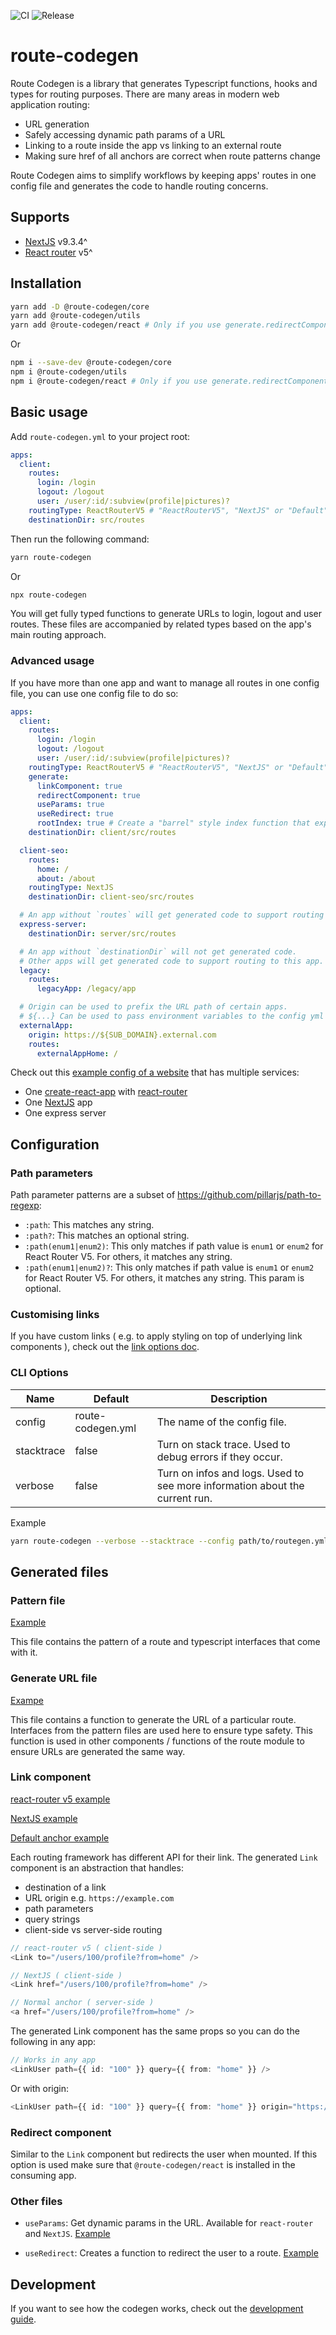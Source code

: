 ![CI](https://github.com/eddeee888/route-codegen/workflows/CI/badge.svg)
![Release](https://github.com/eddeee888/route-codegen/workflows/Release/badge.svg)

# route-codegen

Route Codegen is a library that generates Typescript functions, hooks and types for routing purposes. There are many areas in modern web application routing:

- URL generation
- Safely accessing dynamic path params of a URL
- Linking to a route inside the app vs linking to an external route
- Making sure href of all anchors are correct when route patterns change

Route Codegen aims to simplify workflows by keeping apps' routes in one config file and generates the code to handle routing concerns.

## Supports

- [NextJS](https://github.com/zeit/next.js/) v9.3.4^
- [React router](https://github.com/ReactTraining/react-router) v5^

## Installation

```bash
yarn add -D @route-codegen/core
yarn add @route-codegen/utils
yarn add @route-codegen/react # Only if you use generate.redirectComponent option
```

Or

```bash
npm i --save-dev @route-codegen/core
npm i @route-codegen/utils
npm i @route-codegen/react # Only if you use generate.redirectComponent option
```

## Basic usage

Add `route-codegen.yml` to your project root:

```yml
apps:
  client:
    routes:
      login: /login
      logout: /logout
      user: /user/:id/:subview(profile|pictures)?
    routingType: ReactRouterV5 # "ReactRouterV5", "NextJS" or "Default" ( normal <a />)
    destinationDir: src/routes
```

Then run the following command:

```bash
yarn route-codegen
```

Or

```bash
npx route-codegen
```

You will get fully typed functions to generate URLs to login, logout and user routes. These files are accompanied by related types based on the app's main routing approach.

### Advanced usage

If you have more than one app and want to manage all routes in one config file, you can use one config file to do so:

```yml
apps:
  client:
    routes:
      login: /login
      logout: /logout
      user: /user/:id/:subview(profile|pictures)?
    routingType: ReactRouterV5 # "ReactRouterV5", "NextJS" or "Default" ( normal <a />)
    generate:
      linkComponent: true
      redirectComponent: true
      useParams: true
      useRedirect: true
      rootIndex: true # Create a "barrel" style index function that exports all route modules
    destinationDir: client/src/routes

  client-seo:
    routes:
      home: /
      about: /about
    routingType: NextJS
    destinationDir: client-seo/src/routes

  # An app without `routes` will get generated code to support routing to other apps.
  express-server:
    destinationDir: server/src/routes

  # An app without `destinationDir` will not get generated code.
  # Other apps will get generated code to support routing to this app.
  legacy:
    routes:
      legacyApp: /legacy/app

  # Origin can be used to prefix the URL path of certain apps.
  # ${...} Can be used to pass environment variables to the config yml
  externalApp:
    origin: https://${SUB_DOMAIN}.external.com
    routes:
      externalAppHome: /
```

Check out this [example config of a website](https://github.com/eddeee888/base-app-monorepo/blob/master/services/route-manager/route-codegen.yml) that has multiple services:

- One [create-react-app](https://create-react-app.dev/) with [react-router](https://reactrouter.com/)
- One [NextJS](https://nextjs.org/) app
- One express server

## Configuration

### Path parameters

Path parameter patterns are a subset of https://github.com/pillarjs/path-to-regexp:

- `:path`: This matches any string.
- `:path?`: This matches an optional string.
- `:path(enum1|enum2)`: This only matches if path value is `enum1` or `enum2` for React Router V5. For others, it matches any string.
- `:path(enum1|enum2)?`: This only matches if path value is `enum1` or `enum2` for React Router V5. For others, it matches any string. This param is optional.

### Customising links

If you have custom links ( e.g. to apply styling on top of underlying link components ), check out the [link options doc](./docs/LINK_OPTIONS.md).

### CLI Options

| Name       | Default           | Description                                                                 |
| ---------- | ----------------- | --------------------------------------------------------------------------- |
| config     | route-codegen.yml | The name of the config file.                                                |
| stacktrace | false             | Turn on stack trace. Used to debug errors if they occur.                    |
| verbose    | false             | Turn on infos and logs. Used to see more information about the current run. |

Example

```bash
yarn route-codegen --verbose --stacktrace --config path/to/routegen.yml
```

## Generated files

### Pattern file

[Example](./sample/outputs/default/app/routes/user/patternUser.ts)

This file contains the pattern of a route and typescript interfaces that come with it.

### Generate URL file

[Exampe](./sample/outputs/default/app/routes/user/generateUrlUser.ts)

This file contains a function to generate the URL of a particular route. Interfaces from the pattern files are used here to ensure type safety. This function is used in other components / functions of the route module to ensure URLs are generated the same way.

### Link component

[react-router v5 example](./sample/outputs/default/app/routes/user/LinkUser.tsx)

[NextJS example](./sample/outputs/default/seo/routes/home/LinkHome.tsx)

[Default anchor example](./sample/outputs/default/app/routes/about/LinkAbout.tsx)

Each routing framework has different API for their link. The generated `Link` component is an abstraction that handles:

- destination of a link
- URL origin e.g. `https://example.com`
- path parameters
- query strings
- client-side vs server-side routing

```typescript
// react-router v5 ( client-side )
<Link to="/users/100/profile?from=home" />

// NextJS ( client-side )
<Link href="/users/100/profile?from=home" />

// Normal anchor ( server-side )
<a href="/users/100/profile?from=home" />
```

The generated Link component has the same props so you can do the following in any app:

```typescript
// Works in any app
<LinkUser path={{ id: "100" }} query={{ from: "home" }} />
```

Or with origin:

```typescript
<LinkUser path={{ id: "100" }} query={{ from: "home" }} origin="https://example.com" />
```

### Redirect component

Similar to the `Link` component but redirects the user when mounted. If this option is used make sure that `@route-codegen/react` is installed in the consuming app.

### Other files

- `useParams`: Get dynamic params in the URL. Available for `react-router` and `NextJS`. [Example](./sample/outputs/default/app/routes/user/useParamsUser.ts)

- `useRedirect`: Creates a function to redirect the user to a route. [Example](./sample/outputs/default/app/routes/user/useRedirectUser.ts)

## Development

If you want to see how the codegen works, check out the [development guide](./docs/DEVELOPMENT.md).
